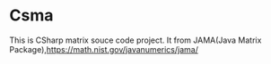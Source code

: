 # Csma
This is CSharp matrix souce code project. It from JAMA(Java Matrix Package),https://math.nist.gov/javanumerics/jama/
